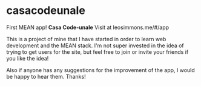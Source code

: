 # casacodeunale
First MEAN app!
<b>Casa Code-unale</b>
Visit at leosimmons.me/#/app

This is a project of mine that I have started in order to learn web development and the MEAN stack. I'm not super invested in the idea of trying to get users for the site, but feel free to join or invite your friends if you like the idea!

Also if anyone has any suggestions for the improvement of the app, I would be happy to hear them. Thanks!

